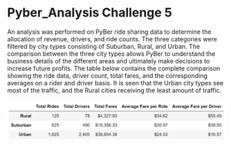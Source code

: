 # Pyber_Analysis Challenge 5

An analysis was performed on PyBer ride sharing data to determine the allocation of revenue, drivers, and ride counts. The three categories were filtered by city types consisting of Suburban, Rural, and Urban. The comparison between the three city types allows PyBer to understand the business details of the different areas and ultimately make decisions to increase future profits. The table below contains the complete comparison showing the ride data, driver count, total fares, and the corresponding averages on a rider and driver basis. It is seen that the Urban city types see most of the traffic, and the Rural cities receiving the least amount of traffic.

![](analysis/table.png)
 
